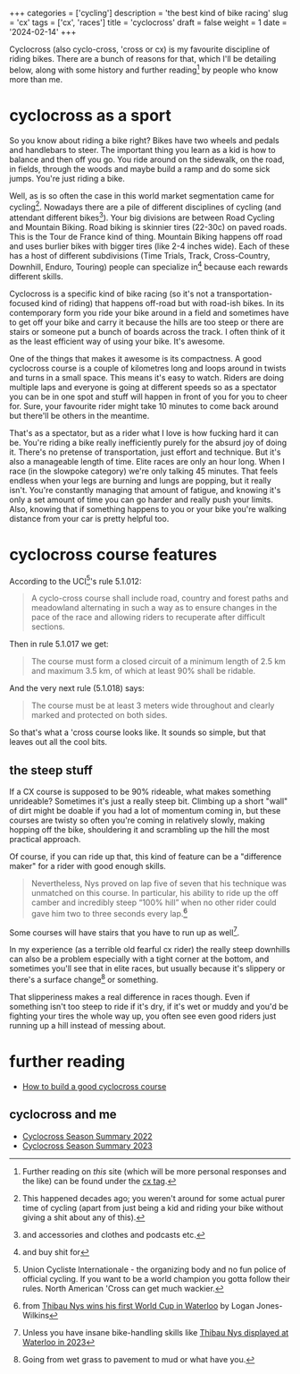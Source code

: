 +++
categories = ['cycling']
description = 'the best kind of bike racing'
slug = 'cx'
tags = ['cx', 'races']
title = 'cyclocross'
draft = false
weight = 1
date = '2024-02-14'
+++

Cyclocross (also cyclo-cross, 'cross or cx) is my favourite discipline of riding bikes. There are a bunch of reasons for that, which I'll be detailing below, along with some history and further reading[^1] by people who know more than me.

[^1]: Further reading on *this* site (which will be more personal responses and the like) can be found under the [cx tag](../../tags/cx/).

# cyclocross as a sport

So you know about riding a bike right? Bikes have two wheels and pedals and handlebars to steer. The important thing you learn as a kid is how to balance and then off you go. You ride around on the sidewalk, on the road, in fields, through the woods and maybe build a ramp and do some sick jumps. You're just riding a bike. 

Well, as is so often the case in this world market segmentation came for cycling[^2]. Nowadays there are a pile of different disciplines of cycling (and attendant different bikes[^3]). Your big divisions are between Road Cycling and Mountain Biking. Road biking is skinnier tires (22-30c) on paved roads. This is the Tour de France kind of thing. Mountain Biking happens off road and uses burlier bikes with bigger tires (like 2-4 inches wide). Each of these has a host of different subdivisions (Time Trials, Track, Cross-Country, Downhill, Enduro, Touring) people can specialize in[^4] because each rewards different skills.

[^2]: This happened decades ago; you weren't around for some actual purer time of cycling (apart from just being a kid and riding your bike without giving a shit about any of this). 
[^3]: and accessories and clothes and podcasts etc.
[^4]: and buy shit for

Cyclocross is a specific kind of bike racing (so it's not a transportation-focused kind of riding) that happens off-road but with road-ish bikes. In its contemporary form you ride your bike around in a field and sometimes have to get off your bike and carry it because the hills are too steep or there are stairs or someone put a bunch of boards across the track. I often think of it as the least efficient way of using your bike. It's awesome.

One of the things that makes it awesome is its compactness. A good cyclocross course is a couple of kilometres long and loops around in twists and turns in a small space. This means it's easy to watch. Riders are doing multiple laps and everyone is going at different speeds so as a spectator you can be in one spot and stuff will happen in front of you for you to cheer for. Sure, your favourite rider might take 10 minutes to come back around but there'll be others in the meantime.

That's as a spectator, but as a rider what I love is how fucking hard it can be. You're riding a bike really inefficiently purely for the absurd joy of doing it. There's no pretense of transportation, just effort and technique. But it's also a manageable length of time. Elite races are only an hour long. When I race (in the slowpoke category) we're only talking 45 minutes. That feels endless when your legs are burning and lungs are popping, but it really isn't. You're constantly managing that amount of fatigue, and knowing it's only a set amount of time you can go harder and really push your limits. Also, knowing that if something happens to you or your bike you're walking distance from your car is pretty helpful too.

# cyclocross course features

According to the UCI[^5]'s rule 5.1.012:

> A cyclo-cross course shall include road, country and forest paths and meadowland
alternating in such a way as to ensure changes in the pace of the race and allowing
riders to recuperate after difficult sections.

[^5]: Union Cycliste Internationale - the organizing body and no fun police of official cycling. If you want to be a world champion you gotta follow their rules. North American 'Cross can get much wackier.

Then in rule 5.1.017 we get:

> The course must form a closed circuit of a minimum length of 2.5 km and maximum 3.5 km, of which at least 90% shall be ridable.

And the very next rule (5.1.018) says:

> The course must be at least 3 meters wide throughout and clearly marked and protected on both sides.

So that's what a 'cross course looks like. It sounds so simple, but that leaves out all the cool bits.

## the steep stuff

If a CX course is supposed to be 90% rideable, what makes something unrideable? Sometimes it's just a really steep bit. Climbing up a short "wall" of dirt might be doable if you had a lot of momentum coming in, but these courses are twisty so often you're coming in relatively slowly, making hopping off the bike, shouldering it and scrambling up the hill the most practical approach.

Of course, if you can ride up that, this kind of feature can be a "difference maker" for a rider with good enough skills.

> Nevertheless, Nys proved on lap five of seven that his technique was unmatched on this course. In particular, his ability to ride up the off camber and incredibly steep “100% hill” when no other rider could gave him two to three seconds every lap.[^6]

[^6]: from [Thibau Nys wins his first World Cup in Waterloo](https://www.globalcyclingnetwork.com/racing/results/thibau-nys-wins-his-first-world-cup-in-waterloo) by Logan Jones-Wilkins

Some courses will have stairs that you have to run up as well[^7]. 

[^7]: Unless you have insane bike-handling skills like [Thibau Nys displayed at Waterloo in 2023](https://twitter.com/eurosport/status/1713674037619032393)

In my experience (as a terrible old fearful cx rider) the really steep downhills can also be a problem especially with a tight corner at the bottom, and sometimes you'll see that in elite races, but usually because it's slippery or there's a surface change[^8] or something.

[^8]: Going from wet grass to pavement to mud or what have you. 

That slipperiness makes a real difference in races though. Even if something isn't too steep to ride if it's dry, if it's wet or muddy and you'd be fighting your tires the whole way up, you often see even good riders just running up a hill instead of messing about.

# further reading

* [How to build a good cyclocross course](https://resultsboy.medium.com/how-to-build-a-good-cyclocross-course-41b6fc1b2b6d)

## cyclocross and me

* [Cyclocross Season Summary 2022](../../posts/cxseason2022/)
* [Cyclocross Season Summary 2023](../../posts/cxseason2023/)

